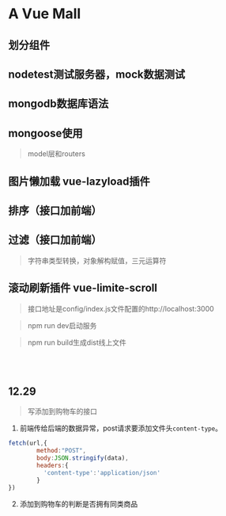 # A Vue Mall

## 划分组件

## nodetest测试服务器，mock数据测试

## mongodb数据库语法

## mongoose使用
>model层和routers

## 图片懒加载 vue-lazyload插件

## 排序（接口加前端）

## 过滤（接口加前端）
> 字符串类型转换，对象解构赋值，三元运算符

## 滚动刷新插件 vue-limite-scroll

>接口地址是config/index.js文件配置的http://localhost:3000

>npm run dev启动服务

>npm run build生成dist线上文件

<br><br>
## 12.29
>写添加到购物车的接口
1. 前端传给后端的数据异常，post请求要添加文件头`content-type`。

```js
fetch(url,{
        method:"POST",
        body:JSON.stringify(data),
        headers:{
          'content-type':'application/json'
        }
})
```
2. 添加到购物车的判断是否拥有同类商品
